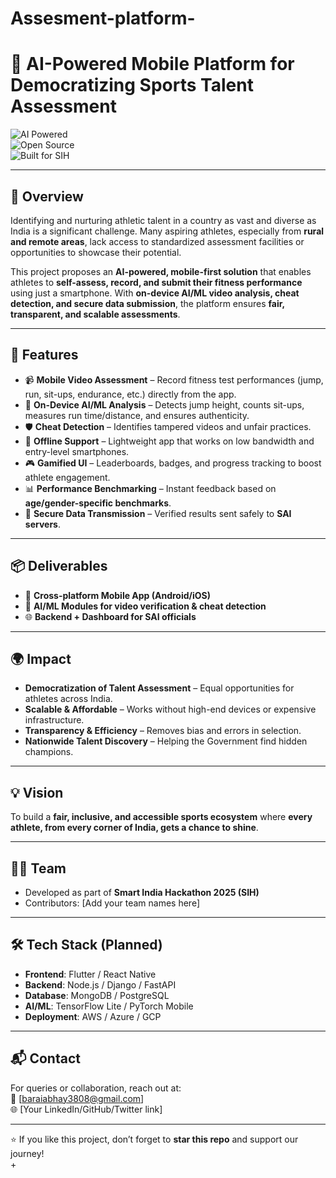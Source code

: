 # Assesment-platform-
# 🏅 AI-Powered Mobile Platform for Democratizing Sports Talent Assessment  

  
![AI Powered](https://img.shields.io/badge/AI-Powered-blue)  
![Open Source](https://img.shields.io/badge/Open-Source-success)  
![Built for SIH](https://img.shields.io/badge/Built%20for-SIH%202025-orange)  

---

## 📌 Overview  
Identifying and nurturing athletic talent in a country as vast and diverse as India is a significant challenge. Many aspiring athletes, especially from **rural and remote areas**, lack access to standardized assessment facilities or opportunities to showcase their potential.  

This project proposes an **AI-powered, mobile-first solution** that enables athletes to **self-assess, record, and submit their fitness performance** using just a smartphone. With **on-device AI/ML video analysis, cheat detection, and secure data submission**, the platform ensures **fair, transparent, and scalable assessments**.  

---

## 🚀 Features  
- 📹 **Mobile Video Assessment** – Record fitness test performances (jump, run, sit-ups, endurance, etc.) directly from the app.  
- 🤖 **On-Device AI/ML Analysis** – Detects jump height, counts sit-ups, measures run time/distance, and ensures authenticity.  
- 🛡 **Cheat Detection** – Identifies tampered videos and unfair practices.  
- 📶 **Offline Support** – Lightweight app that works on low bandwidth and entry-level smartphones.  
- 🎮 **Gamified UI** – Leaderboards, badges, and progress tracking to boost athlete engagement.  
- 📊 **Performance Benchmarking** – Instant feedback based on **age/gender-specific benchmarks**.  
- 🔐 **Secure Data Transmission** – Verified results sent safely to **SAI servers**.  

---

## 📦 Deliverables  
- 📱 **Cross-platform Mobile App (Android/iOS)**  
- 🤖 **AI/ML Modules for video verification & cheat detection**  
- 🌐 **Backend + Dashboard for SAI officials**  

---

## 🌍 Impact  
- **Democratization of Talent Assessment** – Equal opportunities for athletes across India.  
- **Scalable & Affordable** – Works without high-end devices or expensive infrastructure.  
- **Transparency & Efficiency** – Removes bias and errors in selection.  
- **Nationwide Talent Discovery** – Helping the Government find hidden champions.  

---

## 💡 Vision  
To build a **fair, inclusive, and accessible sports ecosystem** where **every athlete, from every corner of India, gets a chance to shine**.  

---

## 👨‍💻 Team  
- Developed as part of **Smart India Hackathon 2025 (SIH)**  
- Contributors: [Add your team names here]  

---

## 🛠 Tech Stack (Planned)  
- **Frontend**: Flutter / React Native  
- **Backend**: Node.js / Django / FastAPI  
- **Database**: MongoDB / PostgreSQL  
- **AI/ML**: TensorFlow Lite / PyTorch Mobile  
- **Deployment**: AWS / Azure / GCP  

---

## 📬 Contact  
For queries or collaboration, reach out at:  
📧 [baraiabhay3808@gmail.com]  
🌐 [Your LinkedIn/GitHub/Twitter link]  

---

⭐ If you like this project, don’t forget to **star this repo** and support our journey!  
+
